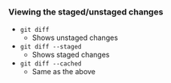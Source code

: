 ### Viewing the staged/unstaged changes
- ```git diff``` 
	- Shows unstaged changes 
- ```git diff --staged```
	- Shows staged changes 
- ```git diff --cached```
	- Same as the above